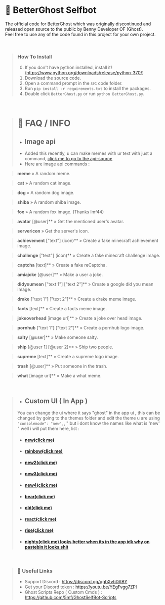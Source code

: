 # 👻 BetterGhost Selfbot

The official code for BetterGhost which was originally discontinued and released open source to the public by Benny Developer OF (Ghost).  
Feel free to use any of the code found in this project for your own project.
   
<br />
  
> ### How To Install
> 0. If you don't have python installed, install it! (https://www.python.org/downloads/release/python-370/)
> 1. Download the source code.
> 2. Open a command prompt in the src code folder.
> 3. Run `pip install -r requirements.txt` to install the packages.
> 4. Double click `BetterGhost.py` or run `python BetterGhost.py`.
  
<br />

> # 👻 FAQ / INFO
> - ## Image api
  > - Added this recently, u can make memes with ur text with just a command, <a href="https://github.com/5mf/imageapi">click me to go to the api-source</a>
  > - Here are image api commands :

> **meme** » A random meme.

> **cat** » A random cat image.

> **dog** » A random dog image.

> **shiba** » A random shiba image.

> **fox** » A random fox image. (Thanks Imf44)

> **avatar** [@user]** » Get the mentioned user's avatar.

> **servericon** » Get the server's icon. 

> **achievement** ["text"] (icon)** » Create a fake minecraft achievement image.

> **challenge** ["text"] (icon)** » Create a fake minecraft challenge image.

> **captcha** [text]** » Create a fake reCaptcha.

> **amiajoke** [@user]** » Make a user a joke.

> **didyoumean** ["text 1"] ["text 2"]** » Create a google did you mean image.

> **drake** ["text 1"] ["text 2"]** » Create a drake meme image.

> **facts** [text]** » Create a facts meme image.

> **jokeoverhead** [image url]** » Create a joke over head image.

> **pornhub** ["text 1"] ["text 2"]** » Create a pornhub logo image.

> **salty** [@user]** » Make someone salty.

> **ship** [@user 1] [@user 2]** » Ship two people.

> **supreme** [text]** » Create a supreme logo image.

> **trash** [@user]** » Put someone in the trash.

> **what** [image url]** » Make a what meme.

<br />


> - ## Custom UI ( In App )
  > You can change the ui where it says "ghost" in the app ui , this can be changed by going to the themes folder and edit the theme u are using ```"consolemode": "new",```, " but i dont know the names like what is 'new' " well i will put them here, list : 
  > - #### <a href="https://pastebin.com/raw/BEhQmtXj">new(click me)</a>
  > - #### <a href="https://pastebin.com/raw/a9gbeKQV">rainbow(click me)</a>
  > - #### <a href="https://pastebin.com/raw/WAkPV4DR">new2(click me)</a>
  > - #### <a href="https://pastebin.com/raw/7z7gxsgv">new3(click me)</a>
  > - #### <a href="https://pastebin.com/raw/KzB2Qni7">new4(click me)</a>
  > - #### <a href="https://pastebin.com/raw/Jj0SCU4U">bear(click me)</a>
  > - #### <a href="https://pastebin.com/raw/vwjzPUUZ">old(click me)</a>
  > - #### <a href="https://pastebin.com/raw/MUnt9X11">react(click me)</a>
  > - #### <a href="https://pastebin.com/raw/hx4eqRsR">rise(click me)</a>
  > - #### <a href="https://pastebin.com/raw/eqXRPj87">nighty(click me) looks better when its in the app idk why on pastebin it looks shit</a>

  <br />



> ### 👻 Useful Links  
> - Support Discord : https://discord.gg/qgbXvhDABY
> - Get your Discord token : https://youtu.be/YEgFvgg7ZPI  
> - Ghost Scripts Repo ( Custom Cmds ) : https://github.com/5mf/GhostSelfBot-Scripts

